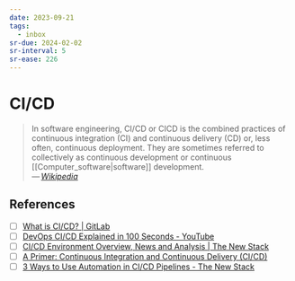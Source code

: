 ```yaml
---
date: 2023-09-21
tags:
  - inbox
sr-due: 2024-02-02
sr-interval: 5
sr-ease: 226
---
```


# CI/CD

> In software engineering, CI/CD or CICD is the combined practices of continuous
> integration (CI) and continuous delivery (CD) or, less often, continuous
> deployment. They are sometimes referred to collectively as continuous
> development or continuous [[Computer_software|software]] development.\
> — <cite>[Wikipedia](https://en.wikipedia.org/wiki/CI/CD)</cite>

## References

- [ ] [What is CI/CD? | GitLab](https://about.gitlab.com/topics/ci-cd/)
- [ ] [DevOps CI/CD Explained in 100 Seconds - YouTube](https://www.youtube.com/watch?v=scEDHsr3APg)
- [ ] [CI/CD Environment Overview, News and Analysis | The New Stack](https://thenewstack.io/ci-cd/)
- [ ] [A Primer: Continuous Integration and Continuous Delivery (CI/CD)](https://thenewstack.io/a-primer-continuous-integration-and-continuous-delivery-ci-cd/)
- [ ] [3 Ways to Use Automation in CI/CD Pipelines - The New Stack](https://thenewstack.io/3-ways-to-use-automation-in-ci-cd-pipelines/)
